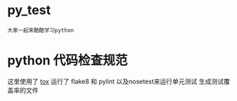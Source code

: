# py_test
    大家一起来酷酷学习python

# python 代码检查规范
   
   这里使用了 [tox](https://pypi.org/project/tox/) 运行了 flake8 和 pylint 以及nosetest来运行单元测试 生成测试覆盖率的文件
